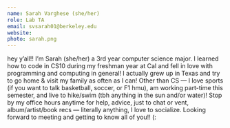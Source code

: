 ```yaml
---
name: Sarah Varghese (she/her)
role: Lab TA
email: svsarah01@berkeley.edu
website:
photo: sarah.png
---
```

hey y’all!! I’m Sarah (she/her) a 3rd year computer science major. I learned how to code in CS10 during my freshman year at Cal and fell in love with programming and computing in general! I actually grew up in Texas and try to go home & visit my family as often as I can! Other than CS — I love sports (if you want to talk basketball, soccer, or F1 hmu), am working part-time this semester, and live to hike/swim (tbh anything in the sun and/or water)!
Stop by my office hours anytime for help, advice, just to chat or vent, album/artist/book recs — literally anything, I love to socialize. Looking forward to meeting and getting to know all of you!! (:

